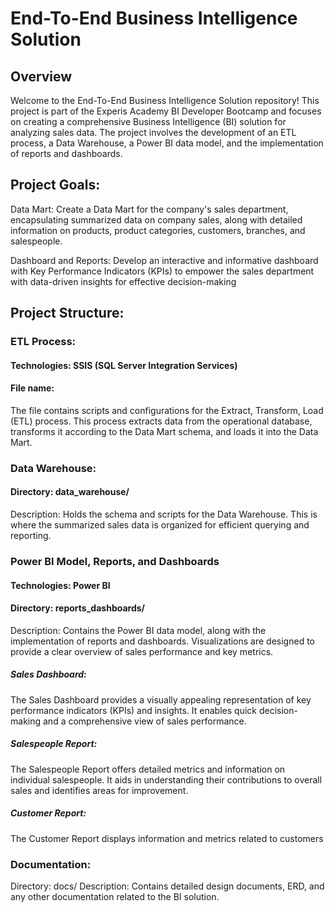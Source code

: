 
# End-To-End Business Intelligence Solution
## Overview

Welcome to the End-To-End Business Intelligence Solution repository! This project is part of the Experis Academy BI Developer Bootcamp and focuses on creating a comprehensive Business Intelligence (BI) solution for analyzing sales data.
The project involves the development of an ETL process, a Data Warehouse, a Power BI data model, and the implementation of reports and dashboards.


## Project Goals:

Data Mart:
Create a Data Mart for the company's sales department, encapsulating summarized data on company sales, along with detailed information on products, product categories, customers, branches, and salespeople.

Dashboard and Reports:
Develop an interactive and informative dashboard with Key Performance Indicators (KPIs) to empower the sales department with data-driven insights for effective decision-making

## Project Structure:
### ETL Process:
#### Technologies: SSIS (SQL Server Integration Services)
#### File name: 
The file contains scripts and configurations for the Extract, Transform, Load (ETL) process. This process extracts data from the operational database, transforms it according to the Data Mart schema, and loads it into the Data Mart.

### Data Warehouse:
#### Directory: data_warehouse/
Description: Holds the schema and scripts for the Data Warehouse. This is where the summarized sales data is organized for efficient querying and reporting.

### Power BI Model, Reports, and Dashboards
#### Technologies: Power BI
#### Directory: reports_dashboards/
Description: Contains the Power BI data model, along with the implementation of reports and dashboards. Visualizations are designed to provide a clear overview of sales performance and key metrics.

##### Sales Dashboard:
The Sales Dashboard provides a visually appealing representation of key performance indicators (KPIs) and insights. It enables quick decision-making and a comprehensive view of sales performance.

##### Salespeople Report:
The Salespeople Report offers detailed metrics and information on individual salespeople. It aids in understanding their contributions to overall sales and identifies areas for improvement.

##### Customer Report:
The Customer Report displays information and metrics related to customers

### Documentation:
Directory: docs/
Description: Contains detailed design documents, ERD, and any other documentation related to the BI solution.








